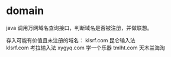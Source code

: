 # domain
java
调用万网域名查询接口，判断域名是否被注册，并做联想。

存入可能有价值且未注册的域名：
klsrf.com  昆仑输入法</br>
klsrf.com  考拉输入法
xygyq.com  学一个乐器
tmlht.com  天木兰海淘
